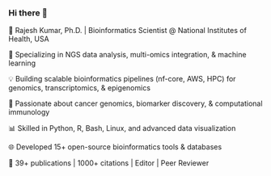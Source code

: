 ### Hi there 👋

🚀 Rajesh Kumar, Ph.D. | Bioinformatics Scientist @ National Institutes of Health, USA

🔬 Specializing in NGS data analysis, multi-omics integration, & machine learning

💡 Building scalable bioinformatics pipelines (nf-core, AWS, HPC) for genomics, transcriptomics, & epigenomics

🧬 Passionate about cancer genomics, biomarker discovery, & computational immunology

📊 Skilled in Python, R, Bash, Linux, and advanced data visualization

🌐 Developed 15+ open-source bioinformatics tools & databases

📄 39+ publications | 1000+ citations | Editor | Peer Reviewer
